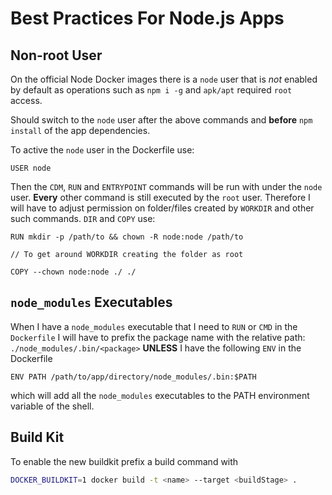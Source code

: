 # Best Practices For Node.js Apps

## Non-root User

On the official Node Docker images there is a `node` user that is *not* enabled by default as operations such as `npm i -g` and `apk/apt` required `root` access. 

Should switch to the `node` user after the above commands and **before** `npm install` of the app dependencies.

To active the `node` user in the Dockerfile use:
```
USER node
```
Then the `CDM`, `RUN` and `ENTRYPOINT` commands will be run with under the `node` user. **Every** other command is still executed by the `root` user. Therefore I will have to adjust permission on folder/files created by `WORKDIR` and other such commands.
`DIR` and `COPY` use:

```
RUN mkdir -p /path/to && chown -R node:node /path/to

// To get around WORKDIR creating the folder as root 

COPY --chown node:node ./ ./
```

## `node_modules` Executables

When I have a `node_modules` executable that I need to `RUN` or `CMD` in the `Dockerfile` I will have to prefix the package name with the relative path: `./node_modules/.bin/<package>` **UNLESS** I have the following `ENV` in the Dockerfile

```
ENV PATH /path/to/app/directory/node_modules/.bin:$PATH
```

which will add all the `node_modules` executables to the PATH environment variable of the shell.

## Build Kit

To enable the new buildkit prefix a build command with
```bash
DOCKER_BUILDKIT=1 docker build -t <name> --target <buildStage> .
```